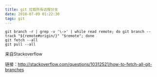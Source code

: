 ```yaml
---
title: git 拉取所有远程分支
date: 2018-07-09 01:22:30
tags: git
---
```

```
git branch -r | grep -v '\->' | while read remote; do git branch --track "${remote#origin/}" "$remote"; done
git fetch --all
git pull --all
```

来自Stackoverflow

链接：http://stackoverflow.com/questions/10312521/how-to-fetch-all-git-branches
